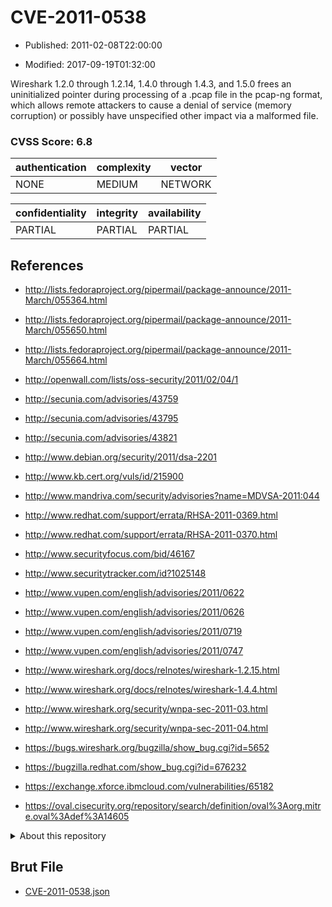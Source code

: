 # CVE-2011-0538

- Published: 2011-02-08T22:00:00

- Modified: 2017-09-19T01:32:00

Wireshark 1.2.0 through 1.2.14, 1.4.0 through 1.4.3, and 1.5.0 frees an uninitialized pointer during processing of a .pcap file in the pcap-ng format, which allows remote attackers to cause a denial of service (memory corruption) or possibly have unspecified other impact via a malformed file.

### CVSS Score: **6.8**

| authentication | complexity | vector |
| --- | --- | --- |
| NONE | MEDIUM | NETWORK |

| confidentiality | integrity | availability |
| --- | --- | --- |
| PARTIAL | PARTIAL | PARTIAL |

## References

* http://lists.fedoraproject.org/pipermail/package-announce/2011-March/055364.html

* http://lists.fedoraproject.org/pipermail/package-announce/2011-March/055650.html

* http://lists.fedoraproject.org/pipermail/package-announce/2011-March/055664.html

* http://openwall.com/lists/oss-security/2011/02/04/1

* http://secunia.com/advisories/43759

* http://secunia.com/advisories/43795

* http://secunia.com/advisories/43821

* http://www.debian.org/security/2011/dsa-2201

* http://www.kb.cert.org/vuls/id/215900

* http://www.mandriva.com/security/advisories?name=MDVSA-2011:044

* http://www.redhat.com/support/errata/RHSA-2011-0369.html

* http://www.redhat.com/support/errata/RHSA-2011-0370.html

* http://www.securityfocus.com/bid/46167

* http://www.securitytracker.com/id?1025148

* http://www.vupen.com/english/advisories/2011/0622

* http://www.vupen.com/english/advisories/2011/0626

* http://www.vupen.com/english/advisories/2011/0719

* http://www.vupen.com/english/advisories/2011/0747

* http://www.wireshark.org/docs/relnotes/wireshark-1.2.15.html

* http://www.wireshark.org/docs/relnotes/wireshark-1.4.4.html

* http://www.wireshark.org/security/wnpa-sec-2011-03.html

* http://www.wireshark.org/security/wnpa-sec-2011-04.html

* https://bugs.wireshark.org/bugzilla/show_bug.cgi?id=5652

* https://bugzilla.redhat.com/show_bug.cgi?id=676232

* https://exchange.xforce.ibmcloud.com/vulnerabilities/65182

* https://oval.cisecurity.org/repository/search/definition/oval%3Aorg.mitre.oval%3Adef%3A14605

<details>
<summary>About this repository</summary> 

  This repository is part of the project [Live Hack CVE](https://github.com/Live-Hack-CVE). Main website can be found [www.live-hack.org](https://www.live-hack.org) 
  
  Made by [Sn0wAlice](https://github.com/Sn0wAlice) for the people that care about security and need to have a feed of the latest CVEs. Hope you enjoy it, don't forget to star the repo and follow me on [Twitter](https://twitter.com/Sn0wAlice) and [Github](https://github.com/Sn0wAlice). And that is my [personnal website](https://www.alice-snow.me/)

  - [Home Page](https://github.com/Live-Hack-CVE)
  - [Framework](https://github.com/Live-Hack-CVE/cve-framework)
  - [CVE database](https://github.com/Live-Hack-CVE/full_database)
  - [Changelog](https://github.com/Live-Hack-CVE/Changelog)
</details>

## Brut File

* [CVE-2011-0538.json](https://raw.githubusercontent.com/Live-Hack-CVE/full_database/main/cves/2011/CVE-2011-0538.json)

